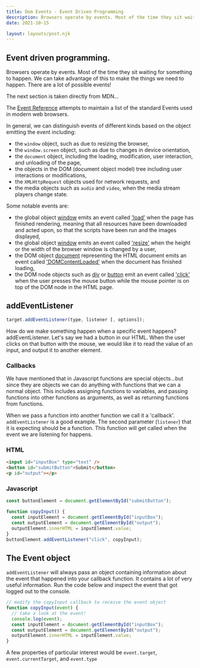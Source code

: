 ```yaml
---
title: Dom Events - Event Driven Programming
description: Browsers operate by events. Most of the time they sit waiting for something to happen. We can take advantage of this to make the things we need to happen.
date: 2021-10-15

layout: layouts/post.njk
---
```


## Event driven programming.

Browsers operate by events. Most of the time they sit waiting for something to happen. We can take advantage of this to make the things we need to happen. There are a lot of possible events!

The next section is taken directly from MDN...

<div class=callout>

The [Event Reference](https://developer.mozilla.org/en-US/docs/Web/Reference/Events) attempts to maintain a list of the standard Events used in modern web browsers.

In general, we can distinguish events of different kinds based on the object emitting the event including:

- the `window` object, such as due to resizing the browser,
- the `window.screen` object, such as due to changes in device orientation,
- the `document` object, including the loading, modification, user interaction, and unloading of the page,
- the objects in the DOM (document object model) tree including user interactions or modifications,
- the `XMLHttpRequest` objects used for network requests, and
- the media objects such as `audio` and `video`, when the media stream players change state.

Some notable events are:

- the global object [window](https://byui-cse.github.io/en-US/docs/Web/API/Window) emits an event called ['load'](<https://byui-cse.github.io/en-US/docs/Web/Reference/Events/load_(ProgressEvent)>) when the page has finished rendering, meaning that all resources have been downloaded and acted upon, so that the scripts have been run and the images displayed,
- the global object [window](https://byui-cse.github.io/en-US/docs/Web/API/Window) emits an event called ['resize'](https://byui-cse.github.io/en-US/docs/Web/Reference/Events/resize) when the height or the width of the browser window is changed by a user,
- the DOM object [document](https://byui-cse.github.io/en-US/docs/Web/API/Document) representing the HTML document emits an event called ['DOMContentLoaded'](https://byui-cse.github.io/en-US/docs/Web/Reference/Events/DOMContentLoaded) when the document has finished loading,
- the DOM node objects such as [div](https://byui-cse.github.io/en-US/docs/Web/HTML/Element/div) or [button](https://byui-cse.github.io/en-US/docs/Web/HTML/Element/button) emit an event called ['click'](https://byui-cse.github.io/en-US/docs/Web/Reference/Events/click) when the user presses the mouse button while the mouse pointer is on top of the DOM node in the HTML page.

</div>

## addEventListener

```javascript
target.addEventListener(type, listener [, options]);
```

How do we make something happen when a specific event happens? addEventListener. Let's say we had a button in our HTML. When the user clicks on that button with the mouse, we would like it to read the value of an input, and output it to another element.

<div class="callout">

### Callbacks

We have mentioned that in Javascript functions are special objects...but since they are objects we can do anything with functions that we can a normal object. This includes assigning functions to variables, and passing functions into other functions as arguments, as well as returning functions from functions.

When we pass a function into another function we call it a 'callback'. `addEventListener` is a good example. The second parameter (`listener`) that it is expecting should be a function. This function will get called when the event we are listening for happens.

</div>

### HTML

```html
<input id="inputBox" type="text" />
<button id="submitButton">Submit</button>
<p id="output"></p>
```

### Javascript

```javascript
const buttonElement = document.getElementById("submitButton");

function copyInput() {
  const inputElement = document.getElementById("inputBox");
  const outputElement = document.getElementById("output");
  outputElement.innerHTML = inputElement.value;
}
buttonElement.addEventListener("click", copyInput);
```

## The Event object

`addEventListener` will always pass an object containing information about the event that happened into your callback function. It contains a lot of very useful information. Run the code below and inspect the event that got logged out to the console.

```javascript
// modify the copyInput callback to receive the event object
function copyInput(event) {
  // take a look at the event!
  console.log(event);
  const inputElement = document.getElementById("inputBox");
  const outputElement = document.getElementById("output");
  outputElement.innerHTML = inputElement.value;
}
```

A few properties of particular interest would be `event.target`, `event.currentTarget`, and `event.type`
